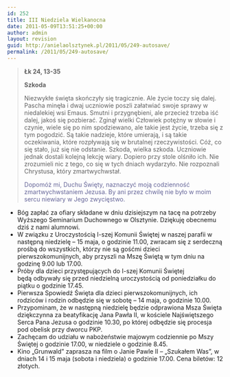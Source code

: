 ```yaml
---
id: 252
title: III Niedziela Wielkanocna
date: 2011-05-09T13:51:25+00:00
author: admin
layout: revision
guid: http://anielaolsztynek.pl/2011/05/249-autosave/
permalink: /2011/05/249-autosave/
---
```

> **Łk 24, 13-35**
> 
> **Szkoda**
> 
> Niezwykłe święta skończyły się tragicznie. Ale życie toczy się dalej. Pascha minęła i dwaj uczniowie poszli załatwiać swoje sprawy w niedalekiej wsi Emaus. Smutni i przygnębieni, ale przecież trzeba iść dalej, jakoś się pozbierać. Zginął wielki Człowiek potężny w słowie i czynie, wiele się po nim spodziewano, ale takie jest życie, trzeba się z tym pogodzić. Są takie nadzieje, które umierają, i są takie oczekiwania, które rozpływają się w brutalnej rzeczywistości. Cóż, co się stało, już się nie odstanie. Szkoda, wielka szkoda. Uczniowie jednak dostali kolejną lekcję wiary. Dopiero przy stole olśniło ich. Nie zrozumieli nic z tego, co się w tych dniach wydarzyło. Nie rozpoznali Chrystusa, który zmartwychwstał.
> 
> <span style="color: #666699;">Dopomóż mi, Duchu Święty, naznaczyć moją codzienność zmartwychwstaniem Jezusa. By ani przez chwilę nie było w moim sercu niewiary w Jego zwycięstwo.</span>

  * Bóg zapłać za ofiary składane w dniu dzisiejszym na tacę na potrzeby Wyższego Seminarium Duchownego w Olsztynie. Dziękuję obecnemu dziś z nami alumnowi.
  * W związku z Uroczystością I-szej Komunii Świętej w naszej parafii w następną niedzielę &#8211; 15 maja, o godzinie 11.00, zwracam się z serdeczną prośbą do wszystkich, którzy nie są gośćmi dzieci pierwszokomunijnych, aby przyszli na Mszę Świętą w tym dniu na godzinę 9.00 lub 17.00.
  * Próby dla dzieci przystępujących do I-szej Komunii Świętej będą odbywały się przed niedzielną uroczystością od poniedziałku do piątku o godzinie 17.45.
  * Pierwsza Spowiedź Święta dla dzieci pierwszokomunijnych, ich rodziców i rodzin odbędzie się w sobotę &#8211; 14 maja, o godzinie 10.00.
  * Przypominam, że w następną niedzielę będzie odprawiona Msza Święta dziękczynna za beatyfikację Jana Pawła II, w kościele Najświętszego Serca Pana Jezusa o godzinie 10.30, po której odbędzie się procesja pod obelisk przy dworcu PKP.
  * Zachęcam do udziału w nabożeństwie majowym codziennie po Mszy Świętej o godzinie 17.00, w niedziele o godzinie 8.45.
  * Kino &#8222;Grunwald&#8221; zaprasza na film o Janie Pawle II &#8211; &#8222;Szukałem Was&#8221;, w dniach 14 i 15 maja (sobota i niedziela) o godzinie 17.00. Cena biletów: 12 złotych.